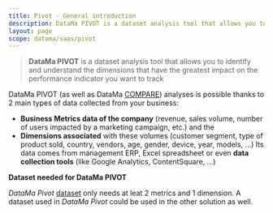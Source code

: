 ```yaml
---
title: Pivot - General introduction
description: DataMa PIVOT is a dataset analysis tool that allows you to identify and understand the dimensions that have the greatest impact on the performance indicator you want to track.
layout: page
scope: datama/saas/pivot
---
```


> **DataMa PIVOT** is a dataset analysis tool that allows you to identify and understand the dimensions that have the greatest impact on the performance indicator you want to track

DataMa PIVOT (as well as DataMa [COMPARE]({{site.url}}/{{site.baseurl}}/core_app/new/compare/compare.html)) analyses is possible thanks to 2 main types of data collected from your business:

* **Business Metrics data of the company** (revenue, sales volume, number of users impacted by a marketing campaign, etc.) and the
* **Dimensions associated** with these volumes (customer segment, type of product sold, country, vendors, age, gender, device, year, models, …)
Its data comes from management ERP, Excel spreadsheet or even **data collection tools** (like Google Analytics, ContentSquare, …)



**Dataset needed for DataMa PIVOT** 

<i>DataMa Pivot</i> [dataset]({{site.url}}/{{site.baseurl}}/core_app/new/prep/dataset.html) only needs at leat 2 metrics and 1 dimension. A dataset used in <i>DataMa Pivot</i> could be used in the other solution as well. 
